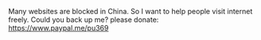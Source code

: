 Many websites are blocked in China. So I want to help people visit internet freely. Could you back up me? please donate: https://www.paypal.me/pu369
